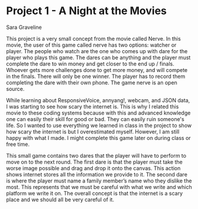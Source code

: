 # Project 1 - A Night at the Movies
Sara Graveline

This project is a very small concept from the movie called Nerve. In this movie, the user of this game called nerve has two options: watcher or player. The people who watch are the one who comes up with dare for the player who plays this game. The dares can be anything and the player must complete the dare to win money and get closer to the end up / finals. Whoever gets more challenges done to get more money, and will compete in the finals. There will only be one winner. The player has to record them completing the dare with their own phone. The game nerve is an open source.

While learning about ResponsiveVoice, annyang!, webcam, and JSON data, I was starting to see how scary the internet is. This is why I related this movie to these coding systems because with this and advanced knowledge one can easily their skill for good or bad. They can easily ruin someone's life. So I wanted to use everything we learned in class in the project to show how scary the internet is but I overestimated myself. However, I am still happy with what I made. I might complete this game later on during class or free time.

This small game contains two dares that the player will have to perform to move on to the next round. The first dare is that the player must take the worse image possible and drag and drop it onto the canvas. This action shows internet stores all the information we provide to it. The second dare is where the player must name a family member’s name who they dislike the most. This represents that we must be careful with what we write and which platform we write it on. The overall concept is that the internet is a scary place and we should all be very careful of it.
